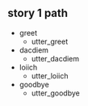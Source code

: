 ## story 1 path
* greet
  - utter_greet
* dacdiem
  - utter_dacdiem
* loiich
  - utter_loiich
* goodbye
  - utter_goodbye
